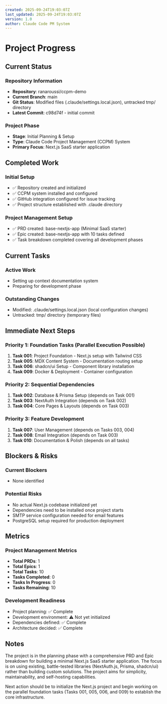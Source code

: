 ```yaml
---
created: 2025-09-24T19:03:07Z
last_updated: 2025-09-24T19:03:07Z
version: 1.0
author: Claude Code PM System
---
```


# Project Progress

## Current Status

### Repository Information

- **Repository**: ranaroussi/ccpm-demo
- **Current Branch**: main
- **Git Status**: Modified files (.claude/settings.local.json), untracked tmp/ directory
- **Latest Commit**: c98d74f - initial commit

### Project Phase

- **Stage**: Initial Planning & Setup
- **Type**: Claude Code Project Management (CCPM) System
- **Primary Focus**: Next.js SaaS starter application

## Completed Work

### Initial Setup

- ✅ Repository created and initialized
- ✅ CCPM system installed and configured
- ✅ GitHub integration configured for issue tracking
- ✅ Project structure established with .claude directory

### Project Management Setup

- ✅ PRD created: base-nextjs-app (Minimal SaaS starter)
- ✅ Epic created: base-nextjs-app with 10 tasks defined
- ✅ Task breakdown completed covering all development phases

## Current Tasks

### Active Work

- Setting up context documentation system
- Preparing for development phase

### Outstanding Changes

- Modified: .claude/settings.local.json (local configuration changes)
- Untracked: tmp/ directory (temporary files)

## Immediate Next Steps

### Priority 1: Foundation Tasks (Parallel Execution Possible)

1. **Task 001**: Project Foundation - Next.js setup with Tailwind CSS
2. **Task 005**: MDX Content System - Documentation routing setup
3. **Task 006**: shadcn/ui Setup - Component library installation
4. **Task 009**: Docker & Deployment - Container configuration

### Priority 2: Sequential Dependencies

1. **Task 002**: Database & Prisma Setup (depends on Task 001)
2. **Task 003**: NextAuth Integration (depends on Task 002)
3. **Task 004**: Core Pages & Layouts (depends on Task 003)

### Priority 3: Feature Development

1. **Task 007**: User Management (depends on Tasks 003, 004)
2. **Task 008**: Email Integration (depends on Task 003)
3. **Task 010**: Documentation & Polish (depends on all tasks)

## Blockers & Risks

### Current Blockers

- None identified

### Potential Risks

- No actual Next.js codebase initialized yet
- Dependencies need to be installed once project starts
- SMTP service configuration needed for email features
- PostgreSQL setup required for production deployment

## Metrics

### Project Management Metrics

- **Total PRDs**: 1
- **Total Epics**: 1
- **Total Tasks**: 10
- **Tasks Completed**: 0
- **Tasks In Progress**: 0
- **Tasks Remaining**: 10

### Development Readiness

- Project planning: ✅ Complete
- Development environment: ⚠️ Not yet initialized
- Dependencies defined: ✅ Complete
- Architecture decided: ✅ Complete

## Notes

The project is in the planning phase with a comprehensive PRD and Epic breakdown for building a minimal Next.js SaaS starter application. The focus is on using existing, battle-tested libraries (NextAuth.js, Prisma, shadcn/ui) rather than building custom solutions. The project aims for simplicity, maintainability, and self-hosting capabilities.

Next action should be to initialize the Next.js project and begin working on the parallel foundation tasks (Tasks 001, 005, 006, and 009) to establish the core infrastructure.
